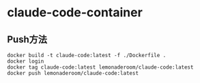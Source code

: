 # claude-code-container


## Push方法

```shell
docker build -t claude-code:latest -f ./Dockerfile .
docker login
docker tag claude-code:latest lemonaderoom/claude-code:latest
docker push lemonaderoom/claude-code:latest
```